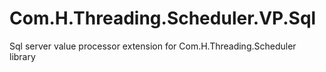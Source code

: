 # Com.H.Threading.Scheduler.VP.Sql
Sql server value processor extension for Com.H.Threading.Scheduler library
